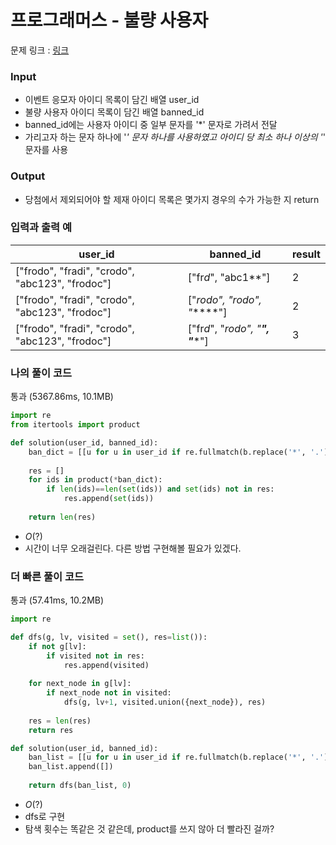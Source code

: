 # 프로그래머스 - 불량 사용자

문제 링크 : [링크](https://school.programmers.co.kr/learn/courses/30/lessons/64064)<br>


### **Input**
- 이벤트 응모자 아이디 목록이 담긴 배열 user_id
- 불량 사용자 아이디 목록이 담긴 배열 banned_id
- banned_id에는 사용자 아이디 중 일부 문자를 '*' 문자로 가려서 전달
- 가리고자 하는 문자 하나에 '*' 문자 하나를 사용하였고 아이디 당 최소 하나 이상의 '*' 문자를 사용

### **Output**
- 당첨에서 제외되어야 할 제재 아이디 목록은 몇가지 경우의 수가 가능한 지 return

### **입력과 출력 예**
| user_id | banned_id | result |
|---|---|--------|
| ["frodo", "fradi", "crodo", "abc123", "frodoc"]	 | ["fr*d*", "abc1**"]		| 2 |
| ["frodo", "fradi", "crodo", "abc123", "frodoc"]	 | ["*rodo", "*rodo", "******"]		| 2 |
| ["frodo", "fradi", "crodo", "abc123", "frodoc"]	 | ["fr*d*", "*rodo", "******", "******"]		| 3 |


### **나의 풀이 코드**
통과 (5367.86ms, 10.1MB)
```python
import re
from itertools import product

def solution(user_id, banned_id):
    ban_dict = [[u for u in user_id if re.fullmatch(b.replace('*', '.'), u)] for b in banned_id]
    
    res = []
    for ids in product(*ban_dict):
        if len(ids)==len(set(ids)) and set(ids) not in res:
            res.append(set(ids))
    
    return len(res)
```
- $O(?)$<br>
- 시간이 너무 오래걸린다. 다른 방법 구현해볼 필요가 있겠다.

### **더 빠른 풀이 코드**
통과 (57.41ms, 10.2MB)
```python
import re

def dfs(g, lv, visited = set(), res=list()):
    if not g[lv]:
        if visited not in res:
            res.append(visited)
    
    for next_node in g[lv]:
        if next_node not in visited:
            dfs(g, lv+1, visited.union({next_node}), res)
    
    res = len(res)
    return res

def solution(user_id, banned_id):
    ban_list = [[u for u in user_id if re.fullmatch(b.replace('*', '.'), u)] for b in banned_id]
    ban_list.append([])
    
    return dfs(ban_list, 0)
```
- $O(?)$<br>
- dfs로 구현
- 탐색 횟수는 똑같은 것 같은데, product를 쓰지 않아 더 빨라진 걸까? 